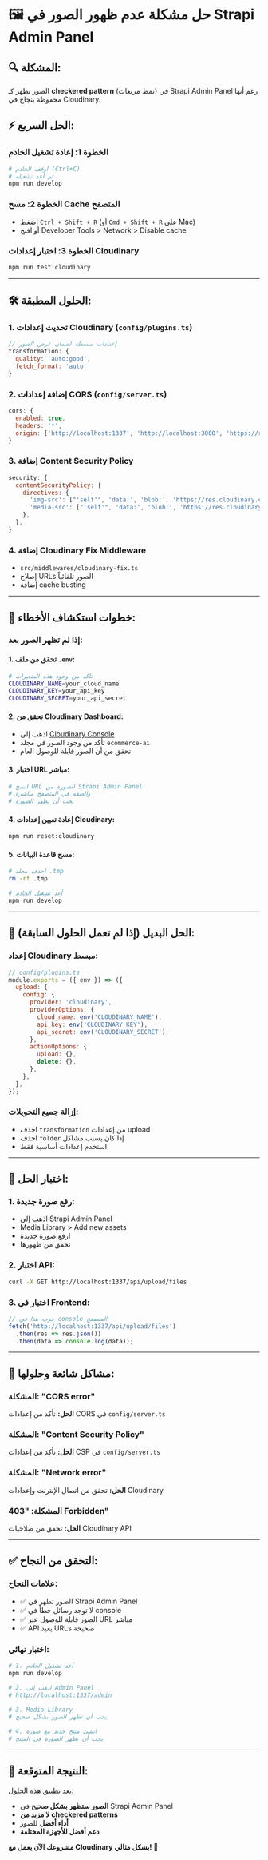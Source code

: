 # 🖼️ حل مشكلة عدم ظهور الصور في Strapi Admin Panel

## 🔍 **المشكلة:**
الصور تظهر كـ **checkered pattern** (نمط مربعات) في Strapi Admin Panel رغم أنها محفوظة بنجاح في Cloudinary.

## ⚡ **الحل السريع:**

### **الخطوة 1: إعادة تشغيل الخادم**
```bash
# أوقف الخادم (Ctrl+C)
# ثم أعد تشغيله
npm run develop
```

### **الخطوة 2: مسح Cache المتصفح**
- اضغط `Ctrl + Shift + R` (أو `Cmd + Shift + R` على Mac)
- أو افتح Developer Tools > Network > Disable cache

### **الخطوة 3: اختبار إعدادات Cloudinary**
```bash
npm run test:cloudinary
```

---

## 🛠️ **الحلول المطبقة:**

### **1. تحديث إعدادات Cloudinary (`config/plugins.ts`)**
```javascript
// إعدادات مبسطة لضمان عرض الصور
transformation: {
  quality: 'auto:good',
  fetch_format: 'auto'
}
```

### **2. إضافة إعدادات CORS (`config/server.ts`)**
```javascript
cors: {
  enabled: true,
  headers: '*',
  origin: ['http://localhost:1337', 'http://localhost:3000', 'https://res.cloudinary.com']
}
```

### **3. إضافة Content Security Policy**
```javascript
security: {
  contentSecurityPolicy: {
    directives: {
      'img-src': ["'self'", 'data:', 'blob:', 'https://res.cloudinary.com'],
      'media-src': ["'self'", 'data:', 'blob:', 'https://res.cloudinary.com'],
    },
  },
}
```

### **4. إضافة Cloudinary Fix Middleware**
- `src/middlewares/cloudinary-fix.ts`
- إصلاح URLs الصور تلقائياً
- إضافة cache busting

---

## 🔧 **خطوات استكشاف الأخطاء:**

### **إذا لم تظهر الصور بعد:**

#### **1. تحقق من ملف `.env`:**
```bash
# تأكد من وجود هذه المتغيرات
CLOUDINARY_NAME=your_cloud_name
CLOUDINARY_KEY=your_api_key
CLOUDINARY_SECRET=your_api_secret
```

#### **2. تحقق من Cloudinary Dashboard:**
- اذهب إلى [Cloudinary Console](https://console.cloudinary.com)
- تأكد من وجود الصور في مجلد `ecommerce-ai`
- تحقق من أن الصور قابلة للوصول العام

#### **3. اختبار URL مباشر:**
```bash
# انسخ URL الصورة من Strapi Admin Panel
# والصقه في المتصفح مباشرة
# يجب أن تظهر الصورة
```

#### **4. إعادة تعيين إعدادات Cloudinary:**
```bash
npm run reset:cloudinary
```

#### **5. مسح قاعدة البيانات:**
```bash
# احذف مجلد .tmp
rm -rf .tmp

# أعد تشغيل الخادم
npm run develop
```

---

## 🎯 **الحل البديل (إذا لم تعمل الحلول السابقة):**

### **إعداد Cloudinary مبسط:**
```javascript
// config/plugins.ts
module.exports = ({ env }) => ({
  upload: {
    config: {
      provider: 'cloudinary',
      providerOptions: {
        cloud_name: env('CLOUDINARY_NAME'),
        api_key: env('CLOUDINARY_KEY'),
        api_secret: env('CLOUDINARY_SECRET'),
      },
      actionOptions: {
        upload: {},
        delete: {},
      },
    },
  },
});
```

### **إزالة جميع التحويلات:**
- احذف `transformation` من إعدادات upload
- احذف `folder` إذا كان يسبب مشاكل
- استخدم إعدادات أساسية فقط

---

## 📱 **اختبار الحل:**

### **1. رفع صورة جديدة:**
- اذهب إلى Strapi Admin Panel
- Media Library > Add new assets
- ارفع صورة جديدة
- تحقق من ظهورها

### **2. اختبار API:**
```bash
curl -X GET http://localhost:1337/api/upload/files
```

### **3. اختبار في Frontend:**
```javascript
// جرب هذا في console المتصفح
fetch('http://localhost:1337/api/upload/files')
  .then(res => res.json())
  .then(data => console.log(data));
```

---

## 🚨 **مشاكل شائعة وحلولها:**

### **المشكلة: "CORS error"**
**الحل:** تأكد من إعدادات CORS في `config/server.ts`

### **المشكلة: "Content Security Policy"**
**الحل:** تأكد من إعدادات CSP في `config/server.ts`

### **المشكلة: "Network error"**
**الحل:** تحقق من اتصال الإنترنت وإعدادات Cloudinary

### **المشكلة: "403 Forbidden"**
**الحل:** تحقق من صلاحيات Cloudinary API

---

## ✅ **التحقق من النجاح:**

### **علامات النجاح:**
- ✅ الصور تظهر في Strapi Admin Panel
- ✅ لا توجد رسائل خطأ في console
- ✅ الصور قابلة للوصول عبر URL مباشر
- ✅ API يعيد URLs صحيحة

### **اختبار نهائي:**
```bash
# 1. أعد تشغيل الخادم
npm run develop

# 2. اذهب إلى Admin Panel
# http://localhost:1337/admin

# 3. Media Library
# يجب أن تظهر الصور بشكل صحيح

# 4. أنشئ منتج جديد مع صورة
# يجب أن تظهر الصورة في المنتج
```

---

## 🎉 **النتيجة المتوقعة:**

بعد تطبيق هذه الحلول:
- **الصور ستظهر بشكل صحيح** في Strapi Admin Panel
- **لا مزيد من checkered patterns**
- **أداء أفضل** للصور
- **دعم أفضل للأجهزة المختلفة**

**مشروعك الآن يعمل مع Cloudinary بشكل مثالي! 🚀**
